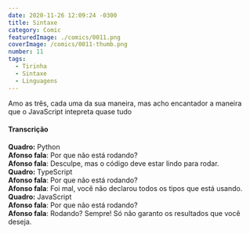 ```yaml
---
date: 2020-11-26 12:09:24 -0300
title: Sintaxe
category: Comic
featuredImage: ./comics/0011.png
coverImage: /comics/0011-thumb.png
number: 11
tags:
  - Tirinha
  - Sintaxe
  - Linguagens
---
```


Amo as três, cada uma da sua maneira, mas acho encantador a maneira que o JavaScript intepreta quase tudo

#### Transcrição

**Quadro:** Python  
**Afonso fala**: Por que não está rodando?  
**Afonso fala**: Desculpe, mas o código deve estar lindo para rodar.  
**Quadro:** TypeScript  
**Afonso fala**: Por que não está rodando?  
**Afonso fala**: Foi mal, você não declarou todos os tipos que está usando.  
**Quadro:** JavaScript  
**Afonso fala**: Por que não está rodando?  
**Afonso fala**: Rodando? Sempre! Só não garanto os resultados que você deseja.  

